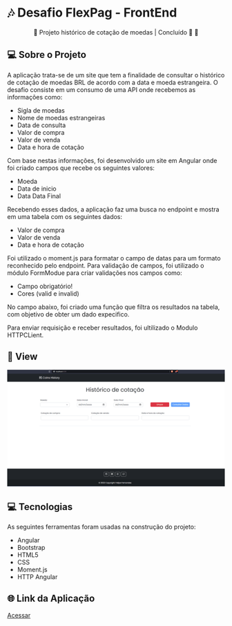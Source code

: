 # 🎶 Desafio FlexPag - FrontEnd

<p align="center">
  🚧 Projeto histórico de cotação de moedas | Concluído 🚀 🚧
</p>

## 💻 Sobre o Projeto
<p>
  A aplicação trata-se de um site que tem a finalidade de consultar o histórico de cotação de moedas BRL de acordo com a data e moeda estrangeira.
  O desafio consiste em um consumo de uma API onde recebemos as informações como:
</p>

  - Sigla de moedas
  - Nome de moedas estrangeiras
  - Data de consulta
  - Valor de compra
  - Valor de venda
  - Data e hora de cotação

  Com base nestas informações, foi desenvolvido um site em Angular onde foi criado campos que recebe os seguintes valores:
  - Moeda
  - Data de inicio
  - Data Data Final
  
  Recebendo esses dados, a aplicação faz uma busca no endpoint e mostra em uma tabela com os seguintes dados:
  - Valor de compra
  - Valor de venda
  - Data e hora de cotação
  
  Foi utilizado o moment.js para formatar o campo de datas para um formato reconhecido pelo endpoint. Para validação de campos, foi utilizado o módulo FormModue para criar validações nos campos como:
  - Campo obrigatório!
  - Cores (valid e invalid)
  
  No campo abaixo, foi criado uma função que filtra os resultados na tabela, com objetivo de obter um dado expecifico.
  
  Para enviar requisição e receber resultados, foi ultilizado o Modulo HTTPCLient.
  
  ## 🎨 View
![djongaplaylist](https://raw.githubusercontent.com/ffernandescs/Desafio-FlexPag-FrontEnd/main/src/assets/img/Anima%C3%A7%C3%A3o.gif?token=GHSAT0AAAAAAB2B2IASRL6CGYJS4XAZRJJGY2N4BFQ)

## 💻 Tecnologias
As seguintes ferramentas foram usadas na construção do projeto:

- Angular
- Bootstrap
- HTML5
- CSS
- Moment.js
- HTTP Angular

## 🌐 Link da Aplicação 
<a href="https://coinshistory.netlify.app/" class="navbar-brand" target="_blank">
      <p>Acessar</p>
</a>

